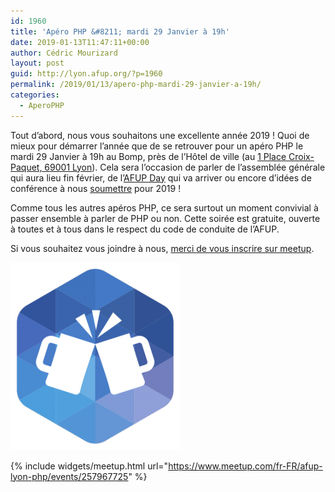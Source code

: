 ```yaml
---
id: 1960
title: 'Apéro PHP &#8211; mardi 29 Janvier à 19h'
date: 2019-01-13T11:47:11+00:00
author: Cédric Mourizard
layout: post
guid: http://lyon.afup.org/?p=1960
permalink: /2019/01/13/apero-php-mardi-29-janvier-a-19h/
categories:
  - AperoPHP
---
```

Tout d&rsquo;abord, nous vous souhaitons une excellente année 2019 ! Quoi de mieux pour démarrer l&rsquo;année que de se retrouver pour un apéro PHP le mardi 29 Janvier à 19h au Bomp, près de l&rsquo;Hôtel de ville (au <a href="https://goo.gl/maps/tjMndLV38mK2" target="_blank" rel="noopener noreferrer">1 Place Croix-Paquet, 69001 Lyon</a>). Cela sera l&rsquo;occasion de parler de l&rsquo;assemblée générale qui aura lieu fin février, de l&rsquo;[AFUP Day](https://event.afup.org/) qui va arriver ou encore d&rsquo;idées de conférence à nous [soumettre](https://lyon.afup.org/cfp/) pour 2019 !

Comme tous les autres apéros PHP, ce sera surtout un moment convivial à passer ensemble à parler de PHP ou non. Cette soirée est gratuite, ouverte à toutes et à tous dans le respect du code de conduite de l&rsquo;AFUP.

Si vous souhaitez vous joindre à nous, [merci de vous inscrire sur meetup](https://www.meetup.com/fr-FR/afup-lyon-php/events/257967725/).

![Logo apéro](/files/2017/03/afup-apero-300-271x300.png)

{% include widgets/meetup.html url="https://www.meetup.com/fr-FR/afup-lyon-php/events/257967725" %}
